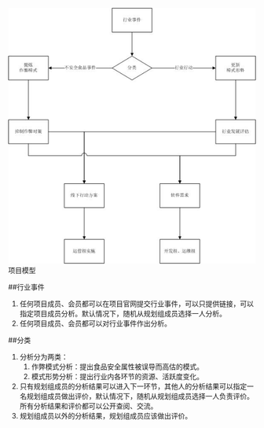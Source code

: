 

<img src="img/项目模型.jpg">项目模型</img>

##行业事件
1. 任何项目成员、会员都可以在项目官网提交行业事件，可以只提供链接，可以指定项目成员分析。默认情况下，随机从规划组成员选择一人分析。
1. 任何项目成员、会员都可以对行业事件作出分析。

##分类
1. 分析分为两类：
	1. 作弊模式分析：提出食品安全属性被误导而高估的模式。
	2. 模式形势分析：提出行业内各环节的资源、活跃度变化。
1. 只有规划组成员的分析结果可以进入下一环节，其他人的分析结果可以指定一名规划组成员做出评价，默认情况下，随机从规划组成员选择一人负责评价。所有分析结果和评价都可以公开查阅、交流。
1. 规划组成员以外的分析结果，规划组成员应该做出评价。
